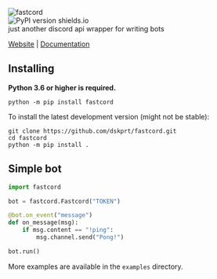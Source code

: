 ![fastcord](../assets/logo.png?raw=true)  
![[PyPI version shields.io](https://img.shields.io/pypi/v/fastcord.svg)](https://pypi.python.org/pypi/fastcord/)  
just another discord api wrapper for writing bots

[Website](https://dskprt.github.io/fastcord) | [Documentation](https://github.com/dskprt/fastcord/wiki/Documentation)

## Installing  
**Python 3.6 or higher is required.**
```
python -m pip install fastcord
```
To install the latest development version (might not be stable):
```
git clone https://github.com/dskprt/fastcord.git
cd fastcord
python -m pip install .
```


## Simple bot
```python
import fastcord

bot = fastcord.Fastcord("TOKEN")

@bot.on_event("message")
def on_message(msg):
    if msg.content == "!ping":
        msg.channel.send("Pong!")

bot.run()
```
More examples are available in the `examples` directory.
